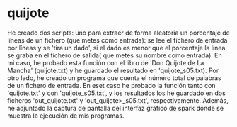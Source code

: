 # quijote

He creado dos scripts: uno para extraer de forma aleatoria un porcentaje de líneas de un fichero (que metes como entrada): se lee el fichero de entrada por líneas y se 'tira un dado', si el dado es menor que el porcentaje la línea se graba en el fichero de salida( que metes su nombre como entrada). En mi caso, he probado esta función con el libro de 'Don Quijote de La Mancha' (quijote.txt) y he guardado el resultado en 'quijote_s05.txt).
Por otro lado, he creado un programa que cuenta el número total de palabras de un fichero de entrada. En eset caso he probado la función tanto con 'quijote.txt' y con 'quijote_s05.txt', y los resultados los he guardado en dos ficheros 'out_quijote.txt' y 'out_quijote>_s05.txt', respectivamente.
Además, he adjuntado la captura de pantalla del interfaz gráfico de spark donde se muestra la ejecución de mis programas.

